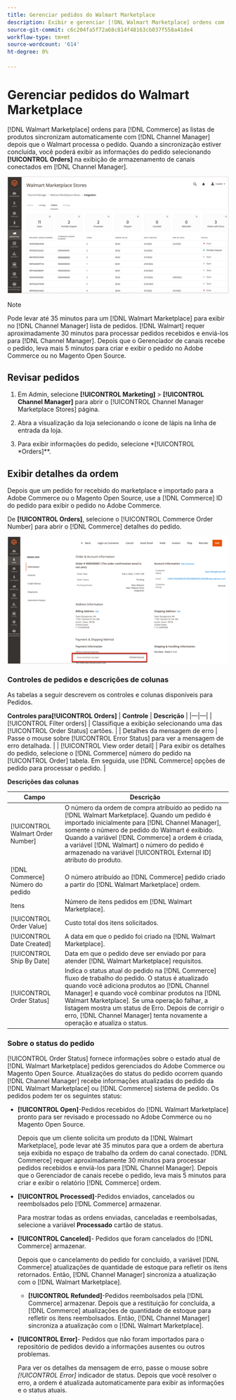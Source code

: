 ```yaml
---
title: Gerenciar pedidos do Walmart Marketplace
description: Exibir e gerenciar [!DNL Walmart Marketplace] ordens com [!DNL Channel Manager] para Adobe Commerce e Magento Open Source.
source-git-commit: c6c204fa5f72a68c814f48163cb037f558a41de4
workflow-type: tm+mt
source-wordcount: '614'
ht-degree: 0%

---
```



# Gerenciar pedidos do Walmart Marketplace

[!DNL Walmart Marketplace] ordens para [!DNL Commerce] as listas de produtos sincronizam automaticamente com [!DNL Channel Manager] depois que o Walmart processa o pedido. Quando a sincronização estiver concluída, você poderá exibir as informações do pedido selecionando **[!UICONTROL Orders]** na exibição de armazenamento de canais conectados em [!DNL Channel Manager].

![Exibição de Pedidos do Gerenciador de Canais para gerenciar pedidos do Walmart Marketplace](assets/orders-dashboard-view.png)

>[!NOTE]
>
>Pode levar até 35 minutos para um [!DNL Walmart Marketplace] para exibir no [!DNL Channel Manager] lista de pedidos. [!DNL Walmart] requer aproximadamente 30 minutos para processar pedidos recebidos e enviá-los para [!DNL Channel Manager].  Depois que o Gerenciador de canais recebe o pedido, leva mais 5 minutos para criar e exibir o pedido no Adobe Commerce ou no Magento Open Source.

## Revisar pedidos

1. Em Admin, selecione **[!UICONTROL Marketing]** > **[!UICONTROL Channel Manager]** para abrir o [!UICONTROL Channel Manager Marketplace Stores] página.

1. Abra a visualização da loja selecionando o ícone de lápis na linha de entrada da loja.

1. Para exibir informações do pedido, selecione *[!UICONTROL *Orders]**.

## Exibir detalhes da ordem

Depois que um pedido for recebido do marketplace e importado para a Adobe Commerce ou o Magento Open Source, use a [!DNL Commerce] ID do pedido para exibir o pedido no Adobe Commerce.

De **[!UICONTROL Orders]**, selecione o [!UICONTROL Commerce Order Number] para abrir o [!DNL Commerce]  detalhes do pedido.

![Exibição detalhada de Pedido de comércio para um pedido do Walmart](assets/order-detail-with-external-order-id.png)

### Controles de pedidos e descrições de colunas

As tabelas a seguir descrevem os controles e colunas disponíveis para Pedidos.

**Controles para[!UICONTROL Orders]**
| **Controle**                    | **Descrição**                                                                                                                                               | |—|—| | [!UICONTROL Filter orders]     | Classifique a exibição selecionando uma das [!UICONTROL Order Status] cartões.                                                                                        | | Detalhes da mensagem de erro | Passe o mouse sobre [!UICONTROL Error Status] para ver a mensagem de erro detalhada.                                                                      | | [!UICONTROL View order detail] | Para exibir os detalhes do pedido, selecione o [!DNL Commerce] número do pedido na [!UICONTROL Order] tabela. Em seguida, use [!DNL Commerce] opções de pedido para processar o pedido. |

**Descrições das colunas**

| **Campo** | **Descrição** |
|------------------------------------|-----------------------------------------------------------------------------------------------------------------------------------------------------------------------------------------------------------------------------------------------------------------------------------------------------------------------------------------------------------------------------------|
| [!UICONTROL  Walmart Order Number] | O número da ordem de compra atribuído ao pedido na [!DNL Walmart Marketplace]. Quando um pedido é importado inicialmente para [!DNL Channel Manager], somente o número de pedido do Walmart é exibido. Quando a variável [!DNL Commerce] a ordem é criada, a variável [!DNL Walmart] o número do pedido é armazenado na variável [!UICONTROL External ID] atributo do produto. |
| [!DNL Commerce]  Número do pedido | O número atribuído ao [!DNL Commerce]  pedido criado a partir do [!DNL Walmart Marketplace] ordem. |
| Itens | Número de itens pedidos em [!DNL Walmart Marketplace]. |
| [!UICONTROL Order Value] | Custo total dos itens solicitados. |
| [!UICONTROL Date Created] | A data em que o pedido foi criado na [!DNL Walmart Marketplace]. |
| [!UICONTROL Ship By Date] | Data em que o pedido deve ser enviado por para atender [!DNL Walmart Marketplace] requisitos. |
| [!UICONTROL Order Status] | Indica o status atual do pedido na [!DNL Commerce] fluxo de trabalho do pedido. O status é atualizado quando você adiciona produtos ao [!DNL Channel Manager] e quando você combinar produtos na [!DNL Walmart Marketplace]. Se uma operação falhar, a listagem mostra um status de Erro. Depois de corrigir o erro, [!DNL Channel Manager] tenta novamente a operação e atualiza o status. |

### Sobre o status do pedido

[!UICONTROL Order Status] fornece informações sobre o estado atual de [!DNL Walmart Marketplace] pedidos gerenciados do Adobe Commerce ou Magento Open Source. Atualizações do status do pedido ocorrem quando [!DNL Channel Manager] recebe informações atualizadas do pedido da [!DNL Walmart Marketplace] ou [!DNL Commerce] sistema de pedido. Os pedidos podem ter os seguintes status:

* **[!UICONTROL Open]**-Pedidos recebidos do [!DNL Walmart Marketplace] pronto para ser revisado e processado no Adobe Commerce ou no Magento Open Source.

   Depois que um cliente solicita um produto da [!DNL Walmart Marketplace], pode levar até 35 minutos para que a ordem de abertura seja exibida no espaço de trabalho da ordem do canal conectado. [!DNL Commerce] requer aproximadamente 30 minutos para processar pedidos recebidos e enviá-los para [!DNL Channel Manager]. Depois que o Gerenciador de canais recebe o pedido, leva mais 5 minutos para criar e exibir o relatório [!DNL Commerce] ordem.

* **[!UICONTROL Processed]**-Pedidos enviados, cancelados ou reembolsados pelo [!DNL Commerce] armazenar.

   Para mostrar todas as ordens enviadas, canceladas e reembolsadas, selecione a variável **Processado** cartão de status.

* **[!UICONTROL Canceled]**- Pedidos que foram cancelados do [!DNL Commerce] armazenar.

   Depois que o cancelamento do pedido for concluído, a variável [!DNL Commerce] atualizações de quantidade de estoque para refletir os itens retornados. Então, [!DNL Channel Manager] sincroniza a atualização com o [!DNL Walmart Marketplace].

   * **[!UICONTROL Refunded]**-Pedidos reembolsados pela [!DNL Commerce] armazenar.
   Depois que a restituição for concluída, a [!DNL Commerce] atualizações de quantidade de estoque para refletir os itens reembolsados. Então, [!DNL Channel Manager] sincroniza a atualização com o [!DNL Walmart Marketplace].

* **[!UICONTROL Error]**- Pedidos que não foram importados para o repositório de pedidos devido a informações ausentes ou outros problemas.

   Para ver os detalhes da mensagem de erro, passe o mouse sobre *[!UICONTROL Error]* indicador de status. Depois que você resolver o erro, a ordem é atualizada automaticamente para exibir as informações e o status atuais.


